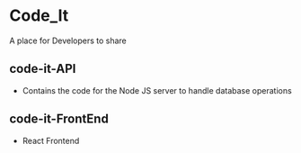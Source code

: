 # Code_It
A place for Developers to share

## code-it-API
- Contains the code for the Node JS server to handle database operations

## code-it-FrontEnd
- React Frontend

